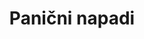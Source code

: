 ---
id: panicni-napadi
title: "Panični napadi"
desc: "Kako da ih prepoznamo i radimo na tome da ih se oslobodimo."
metaTitle: "Panični napadi | Ubuntu Blog"
metaDesc: "Kako da ih prepoznamo i radimo na tome da ih se oslobodimo."
---